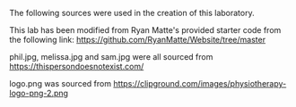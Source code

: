 
The following sources were used in the creation of this laboratory. 

This lab has been modified from Ryan Matte's provided starter code from the following link: 
https://github.com/RyanMatte/Website/tree/master


phil.jpg, melissa.jpg and sam.jpg were all sourced from https://thispersondoesnotexist.com/

logo.png was sourced from https://clipground.com/images/physiotherapy-logo-png-2.png

